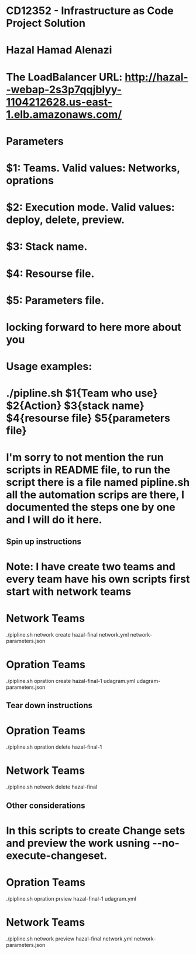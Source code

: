 # CD12352 - Infrastructure as Code Project Solution
# Hazal Hamad Alenazi

# The LoadBalancer URL: http://hazal--webap-2s3p7qqjblyy-1104212628.us-east-1.elb.amazonaws.com/


# Parameters
#   $1: Teams. Valid values: Networks, oprations
#   $2: Execution mode. Valid values: deploy, delete, preview.
#   $3: Stack name.
#   $4: Resourse file.
#   $5: Parameters file.

# locking forward to here more about you 
# Usage examples:
#   ./pipline.sh $1{Team who use} $2{Action} $3{stack name} $4{resourse file} $5{parameters file}

# I'm sorry to not mention the run scripts in README file, to run the script there is a file named pipline.sh all the automation scrips are there, I documented the steps one by one and I will do it here.

## Spin up instructions
# Note: I have create two teams and every team have his own scripts first start with network teams

# Network Teams
./pipline.sh network create hazal-final network.yml network-parameters.json
# Opration Teams
./pipline.sh opration create hazal-final-1 udagram.yml udagram-parameters.json


## Tear down instructions

# Opration Teams
./pipline.sh opration delete hazal-final-1
# Network Teams
./pipline.sh network delete hazal-final 

## Other considerations

# In this scripts to create Change sets and preview the work usning --no-execute-changeset.

# Opration Teams
./pipline.sh opration prview hazal-final-1 udagram.yml
# Network Teams
./pipline.sh network preview hazal-final network.yml network-parameters.json
